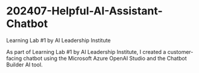 # 202407-Helpful-AI-Assistant-Chatbot
Learning Lab #1 by AI Leadership Institute

As part of Learning Lab #1 by AI Leadership Institute, I created a customer-facing chatbot using the Microsoft Azure OpenAI Studio and the Chatbot Builder AI tool. 
